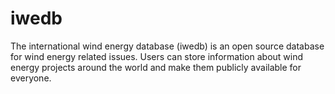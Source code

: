 # iwedb
The international wind energy database (iwedb) is an open source database for wind energy related issues. Users can store information about wind energy projects around the world and make them publicly available for everyone.
